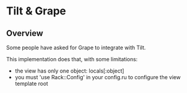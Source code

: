Tilt & Grape
============

Overview
--------

Some people have asked for Grape to integrate with Tilt.

This implementation does that, with some limitations:

- the view has only one object: locals[:object]
- you must 'use Rack::Config' in your config.ru to
  configure the view template root


